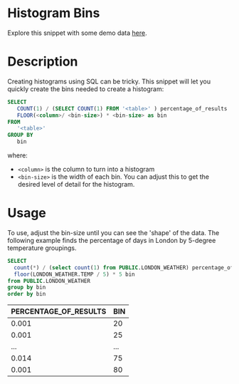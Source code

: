 # Histogram Bins

Explore this snippet with some demo data [here](https://count.co/n/S6nEvljt64H?vm=e).

# Description

Creating histograms using SQL can be tricky. This snippet will let you quickly create the bins needed to create a histogram:

```sql
SELECT 
   COUNT(1) / (SELECT COUNT(1) FROM '<table>' ) percentage_of_results
   FLOOR(<column>/ <bin-size>) * <bin-size> as bin
FROM
   '<table>'
GROUP BY 
   bin
```
where:
- `<column>` is the column to turn into a histogram
- `<bin-size>` is the width of each bin. You can adjust this to get the desired level of detail for the histogram.

# Usage

To use, adjust the bin-size until you can see the 'shape' of the data. The following example finds the percentage of days in London by 5-degree temperature groupings. 

```sql
SELECT 
  count(*) / (select count(1) from PUBLIC.LONDON_WEATHER) percentage_of_results,
  floor(LONDON_WEATHER.TEMP / 5) * 5 bin
from PUBLIC.LONDON_WEATHER
group by bin
order by bin
```
| PERCENTAGE_OF_RESULTS | BIN |
| --------------------- | --- |
| 0.001                 | 20  |
| 0.001                 | 25  |
| ...                   | ... |
| 0.014                 | 75  |
| 0.001                 | 80  |
